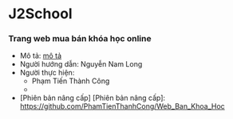[mô tả]: https://github.com/PhamTienThanhCong/website_buy_sell_coursera/tree/main/document#khu-v%E1%BB%B1c-document
# J2School

### Trang web mua bán khóa học online
- Mô tả: [mô tả]
- Người hướng dẫn: Nguyễn Nam Long
- Người thực hiện:
  - Phạm Tiến Thành Công
  - 
- [Phiên bản nâng cấp]
[Phiên bản nâng cấp]: https://github.com/PhamTienThanhCong/Web_Ban_Khoa_Hoc
